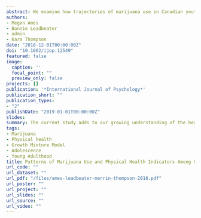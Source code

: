 ```yaml
---
abstract: We examine how trajectories of marijuana use in Canadian youth (ages 15 to 28) are related to physical health indica- tors in adolescence and young adulthood. Youth were initially recruited in 2003 (N = 662; 48% male; ages 12 to 18) and followed for six waves. Five trajectories of marijuana use (Abstainers-29%, Occasional users-27%, Decreasers-14%, Increasers-20% and Chronic users-11%) were identified. Chronic users reported more physical symptoms, poorer physical self-concept, less physical activity, poorer eating practices, less sleep, and higher number of sexual partners during adoles- cence than other classes. Decreasers also reported poorer physical self-concept and poorer eating practices than abstainers. Other trajectory classes showed few significant health problems. Chronic users also reported more acute health problems (i.e., serious injuries, early sexual debut, higher number of sexual partners, greater likelihood of having a STI) in young adulthood than all other classes contributing to costs of healthcare. Youth who engage in early, frequent and continued use of marijuana from adolescence to young adulthood are at-risk of physical health problems in adolescence and young adulthood.
authors:
- Megan Ames
- Bonnie Leadbeater
- admin
- Kara Thompson
date: "2018-12-01T00:00:00Z"
doi: "10.1002/ijop.12549"
featured: false
image:
  caption: ''
  focal_point: ""
  preview_only: false
projects: []
publication: '*International Journal of Psychology*'
publication_short: ""
publication_types:
- "2"
publishDate: "2019-01-01T00:00:00Z"
slides: 
summary: The current study adds to our growing understanding of the health of Canadian youth with differing marijuana use trajectories by examining how marijuana use fre- quency is related to physical health indicators in ado- lescence and young adulthood. We extend past research by examining how trajectories of marijuana use are related to multiple physical health indicators; subjective health, health-promoting behaviours, body mass index, serious injuries and sexual risk behaviours.
tags:
- Marijuana
- Physical health
- Growth Mixture Model
- Adolescence
- Young Adulthood
title: Patterns of Marijuana Use and Physical Health Indicators Among Canadian Youth
url_code: ""
url_dataset: ""
url_pdf: "/files/ames-leadbeater-merrin-thompson-2018.pdf"
url_poster: ""
url_project: ""
url_slides: ""
url_source: ""
url_video: ""
---
```

